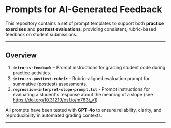 # Prompts for AI-Generated Feedback

This repository contains a set of prompt templates to support both **practice exercises** and **posttest evaluations**, providing consistent, rubric-based feedback on student submissions.

---

## Overview

1. **`intro-cs-feedback`** – Prompt instructions for grading student code during practice activities.  
2. **`intro-cs-posttest-rubric`** – Rubric-aligned evaluation prompt for summative (posttest) assessments.
3. **`regression-interpret-slope-prompt.txt`** - Prompt instructions for evaluating a student's response about the meaning of a slope (see https://doi.org/10.31219/osf.io/m763t_v1)

All prompts have been tested with **GPT-4o** to ensure reliability, clarity, and reproducibility in automated grading contexts.

---
